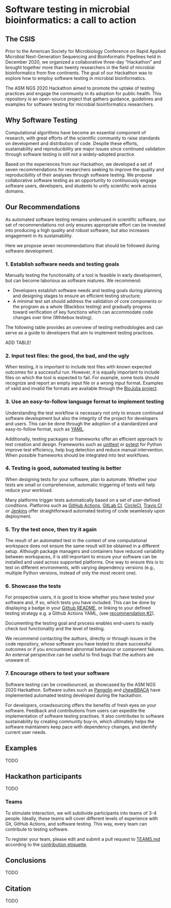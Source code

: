 # Software testing in microbial bioinformatics: a call to action

## The CSIS

Prior to the American Society for Microbiology Conference on Rapid Applied Microbial Next-Generation Sequencing and Bioinformatic Pipelines held in December 2020, we organized a collaborative three-day “Hackathon” and brought together more than twenty researchers in the field of microbial bioinformatics from five continents.
The goal of our Hackathon was to explore how to employ software testing in microbial bioinformatics.

The ASM NGS 2020 Hackathon aimed to promote the uptake of testing practices and engage the community in its adoption for public health.
This repository is an open-source project that gathers guidance, guidelines and examples for software testing for microbial bioinformatics researchers.

## Why Software Testing

Computational algorithms have become an essential component of research, with great efforts of the scientific community to raise standards on development and distribution of code.
Despite these efforts, sustainability and reproducibility are major issues since continued validation through software testing is still not a widely-adopted practice.

Based on the experiences from our Hackathon, we developed a set of seven recommendations for researchers seeking to improve the quality and reproducibility of their analyses through software testing.
We propose collaborative software testing as an opportunity to continuously engage software users, developers, and students to unify scientific work across domains.

## Our Recommendations

As automated software testing remains underused in scientific software, our set of recommendations not only ensures appropriate effort can be invested into producing a high quality and robust software, but also increases engagement in its sustainability.

Here we propose seven recommendations that should be followed during software development.

### 1. Establish software needs and testing goals

Manually testing the functionality of a tool is feasible in early development, but can become laborious as software matures.
We recommend:

- Developers establish software needs and testing goals during planning and designing stages to ensure an efficient testing structure;
- A minimal test set should address the validation of core components or  the program as a whole (Blackbox testing) and gradually progress toward verification of key functions which can accommodate code changes over time (Whitebox testing).

The following table provides an overview of testing methodologies and can serve as a guide to developers that aim to implement testing practices.

ADD TABLE!

### 2. Input test files: the good, the bad, and the ugly

When testing, it is important to include test files with known expected outcomes for a successful run.
However, it is equally important to include files on which the tool is expected to fail.
For example, some tools should recognize and report an empty input file or a wrong input format.
Examples of valid and invalid file formats are available through the [BioJulia project](https://github.com/BioJulia/BioFmtSpecimens).

### 3. Use an easy-to-follow language format to implement testing

Understanding the test workflow is necessary not only to ensure continued software development but also the integrity of the project for developers and users.
This can be done through the adoption of a standardized and easy-to-follow format, such as [YAML](https://yaml.org/).

Additionally, testing packages or frameworks offer an efficient approach to test creation and design.
Frameworks such as [unittest](https://docs.python.org/3/library/unittest.html) or [pytest](https://docs.pytest.org/en/stable/) for Python improve test efficiency, help bug detection and reduce manual intervention.  
When possible frameworks should be integrated into test workflows.

### 4. Testing is good, automated testing is better

When designing tests for your software, plan to automate.
Whether your tests are small or comprehensive, automatic triggering of tests will help reduce your workload.

Many platforms trigger tests automatically based on a set of user-defined conditions. Platforms such as [GitHub Actions](https://github.com/features/actions), [GitLab CI](https://about.gitlab.com/stages-devops-lifecycle/continuous-integration), [CircleCI](https://circleci.com/), [Travis CI](https://www.travis-ci.com/) or [Jenkins](https://www.jenkins.io/) offer straightforward automated testing of code seamlessly upon deployment.

### 5. Try the test once, then try it again

The result of an automated test in the context of one computational workspace does not ensure the same result will be obtained in a different setup.
Although package managers and containers have reduced variability between workspaces, it is still important to ensure your software can be installed and used across supported platforms.
One way to ensure this is to test on different environments, with varying dependency versions (e.g., multiple Python versions, instead of only the most recent one).

### 6. Showcase the tests

For prospective users, it is good to know whether you have tested your software and, if so, which tests you have included.
This can be done by displaying a badge in your [Github README](), or linking to your defined testing strategy e.g. a Github Actions YAML, (see [recommendation #2]()).

Documenting the testing goal and process enables end-users to easily check tool functionality and the level of testing.

We recommend contacting the authors, directly or through issues in the code repository, whose software you have tested to share successful outcomes or if you encountered abnormal behaviour or component failures.
An external perspective can be useful to find bugs that the authors are unaware of.  

### 7. Encourage others to test your software

Software testing can be crowdsourced, as showcased by the ASM NGS 2020 Hackathon.
Software suites such as [Pangolin](https://github.com/cov-lineages/pangolin) and [chewBBACA](https://github.com/B-UMMI/chewBBACA) have implemented automated testing developed during the hackathon.

For developers, crowdsourcing offers the benefits of fresh eyes on your software.
Feedback and contributions from users can expedite the implementation of software testing practises.
It also contributes to software sustainability by creating community buy-in, which ultimately helps the software maintainers keep pace with dependency changes, and identify current user needs.

## Examples

TODO
## Hackathon participants

TODO
### Teams

To stimulate interaction, we will subdivide participants into teams of 3-4 people.
Ideally, these teams will cover different levels of experience with Git, GitHub Actions, and software testing.
This way, every team can contribute to testing software.

To register your team, please edit and submit a pull request to [TEAMS.md](/TEAMS.md) according to the [contribution etiquette](/CONTRIBUTING.md#pull-request-etiquette).

## Conclusions

TODO

## Citation

TODO

